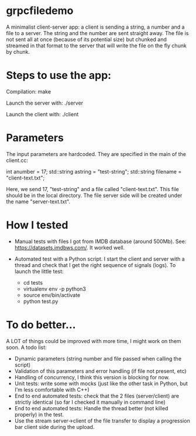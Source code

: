 # grpcfiledemo

A minimalist client-server app: a client is sending a string, a number and a file to a server.
The string and the number are sent straight away.
The file is not sent all at once (because of its potential size) but chunked and streamed in that format to the server
that will write the file on the fly chunk by chunk.

# Steps to use the app:

Compilation:
make

Launch the server with:
./server

Launch the client with:
./client


# Parameters


The input parameters are hardcoded.
They are specified in the main of the client.cc:

int anumber = 17;
std::string astring = "test-string";
std::string filename = "client-text.txt";


Here, we send 17, "test-string" and a file called "client-text.txt".
This file should be in the local directory.
The file server side will be created under the name "server-text.txt".


# How I tested

- Manual tests with files I got from IMDB database (around 500Mb).
See: https://datasets.imdbws.com/.
It worked well.

- Automated test with a Python script.
I start the client and server with a thread and check that I get the right sequence of signals (logs).
To launch the little test:

  - cd tests
  - virtualenv env -p python3
  - source env/bin/activate
  - python test.py

# To do better...

A LOT of things could be improved with more time, I might work on them soon.
A todo list:

- Dynamic parameters (string number and file passed when calling the script)
- Validation of this parameters and error handling (if file not present, etc)
- Handling of concurrency, I think this version is blocking for now.
- Unit tests: write some with mocks (just like the other task in Python, but I'm less comfortable with C++)
- End to end automated tests: check that the 2 files (server/client) are strictly identical (so far I checked it manually in command line)
- End to end automated tests: Handle the thread better (not killed properly) in the test.
- Use the stream server->client of the file transfer to display a progression bar client side during the upload.